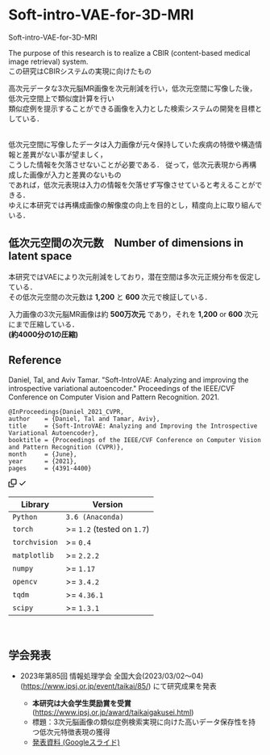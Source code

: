 # Soft-intro-VAE-for-3D-MRI
Soft-intro-VAE-for-3D-MRI

The purpose of this research is to realize a CBIR (content-based medical image retrieval) system.<br>
この研究はCBIRシステムの実現に向けたもの

高次元データな3次元脳MR画像を次元削減を行い，低次元空間に写像した後，低次元空間上で類似度計算を行い<br>類似症例を提示することができる画像を入力とした検索システムの開発を目標としている．<br><br>

低次元空間に写像したデータは入力画像が元々保持していた疾病の特徴や構造情報と差異がない事が望ましく，<br>こうした情報を欠落させないことが必要である．
従って，低次元表現から再構成した画像が入力と差異のないもの<br>であれば，低次元表現は入力の情報を欠落せず写像させていると考えることができる．<br>
ゆえに本研究では再構成画像の解像度の向上を目的とし，精度向上に取り組んでいる．


<h2> 低次元空間の次元数　Number of dimensions in latent space </h2>

本研究ではVAEにより次元削減をしており，潜在空間は多次元正規分布を仮定している．<br>
その低次元空間の次元数は <strong>1,200</strong> と <strong> 600 </strong>次元で検証している．


入力画像の3次元脳MR画像は約 <strong>500万次元</strong> であり，それを <strong>1,200</strong> or <strong> 600 </strong>次元にまで圧縮している．<br>
**(約4000分の1の圧縮)**



<h2> Reference </h2>
Daniel, Tal, and Aviv Tamar. "Soft-IntroVAE: Analyzing and improving the introspective variational autoencoder." Proceedings of the IEEE/CVF Conference on Computer Vision and Pattern Recognition. 2021.


<div class="snippet-clipboard-content notranslate position-relative overflow-auto"><pre class="notranslate"><code>@InProceedings{Daniel_2021_CVPR,
author    = {Daniel, Tal and Tamar, Aviv},
title     = {Soft-IntroVAE: Analyzing and Improving the Introspective Variational Autoencoder},
booktitle = {Proceedings of the IEEE/CVF Conference on Computer Vision and Pattern Recognition (CVPR)},
month     = {June},
year      = {2021},
pages     = {4391-4400}
</code></pre><div class="zeroclipboard-container position-absolute right-0 top-0">
    <clipboard-copy aria-label="Copy" class="ClipboardButton btn js-clipboard-copy m-2 p-0 tooltipped-no-delay" data-copy-feedback="Copied!" data-tooltip-direction="w" value="@InProceedings{Daniel_2021_CVPR,
author    = {Daniel, Tal and Tamar, Aviv},
title     = {Soft-IntroVAE: Analyzing and Improving the Introspective Variational Autoencoder},
booktitle = {Proceedings of the IEEE/CVF Conference on Computer Vision and Pattern Recognition (CVPR)},
month     = {June},
year      = {2021},
pages     = {4391-4400}" tabindex="0" role="button" style="display: inherit;">
      <svg aria-hidden="true" height="16" viewBox="0 0 16 16" version="1.1" width="16" data-view-component="true" class="octicon octicon-copy js-clipboard-copy-icon m-2">
    <path fill-rule="evenodd" d="M0 6.75C0 5.784.784 5 1.75 5h1.5a.75.75 0 010 1.5h-1.5a.25.25 0 00-.25.25v7.5c0 .138.112.25.25.25h7.5a.25.25 0 00.25-.25v-1.5a.75.75 0 011.5 0v1.5A1.75 1.75 0 019.25 16h-7.5A1.75 1.75 0 010 14.25v-7.5z"></path><path fill-rule="evenodd" d="M5 1.75C5 .784 5.784 0 6.75 0h7.5C15.216 0 16 .784 16 1.75v7.5A1.75 1.75 0 0114.25 11h-7.5A1.75 1.75 0 015 9.25v-7.5zm1.75-.25a.25.25 0 00-.25.25v7.5c0 .138.112.25.25.25h7.5a.25.25 0 00.25-.25v-7.5a.25.25 0 00-.25-.25h-7.5z"></path>
</svg>
      <svg aria-hidden="true" height="16" viewBox="0 0 16 16" version="1.1" width="16" data-view-component="true" class="octicon octicon-check js-clipboard-check-icon color-fg-success d-none m-2">
    <path fill-rule="evenodd" d="M13.78 4.22a.75.75 0 010 1.06l-7.25 7.25a.75.75 0 01-1.06 0L2.22 9.28a.75.75 0 011.06-1.06L6 10.94l6.72-6.72a.75.75 0 011.06 0z"></path>
</svg>
    </clipboard-copy>
  </div></div>
  
  
  <table>
<thead>
<tr>
<th>Library</th>
<th>Version</th>
</tr>
</thead>
<tbody>
<tr>
<td><code>Python</code></td>
<td><code>3.6 (Anaconda)</code></td>
</tr>
<tr>
<td><code>torch</code></td>
<td>&gt;= <code>1.2</code> (tested on <code>1.7</code>)</td>
</tr>
<tr>
<td><code>torchvision</code></td>
<td>&gt;= <code>0.4</code></td>
</tr>
<tr>
<td><code>matplotlib</code></td>
<td>&gt;= <code>2.2.2</code></td>
</tr>
<tr>
<td><code>numpy</code></td>
<td>&gt;= <code>1.17</code></td>
</tr>
<tr>
<td><code>opencv</code></td>
<td>&gt;= <code>3.4.2</code></td>
</tr>
<tr>
<td><code>tqdm</code></td>
<td>&gt;= <code>4.36.1</code></td>
</tr>
<tr>
<td><code>scipy</code></td>
<td>&gt;= <code>1.3.1</code></td>
</tr>
</tbody>
</table>

<br>

## 学会発表
- 2023年第85回 情報処理学会 全国大会(2023/03/02～04) (https://www.ipsj.or.jp/event/taikai/85/) にて研究成果を発表 <br>

  - **本研究は大会学生奨励賞を受賞** (https://www.ipsj.or.jp/award/taikaigakusei.html)
  - 標題：3次元脳画像の類似症例検索実現に向けた高いデータ保存性を持つ低次元特徴表現の獲得
  - [発表資料 (Googleスライド)](https://docs.google.com/presentation/d/1wsYyl48yeAqdhn1Iu3QhayfB5NuBlttl0wLE5TTg8Gk/edit?usp=sharing)

